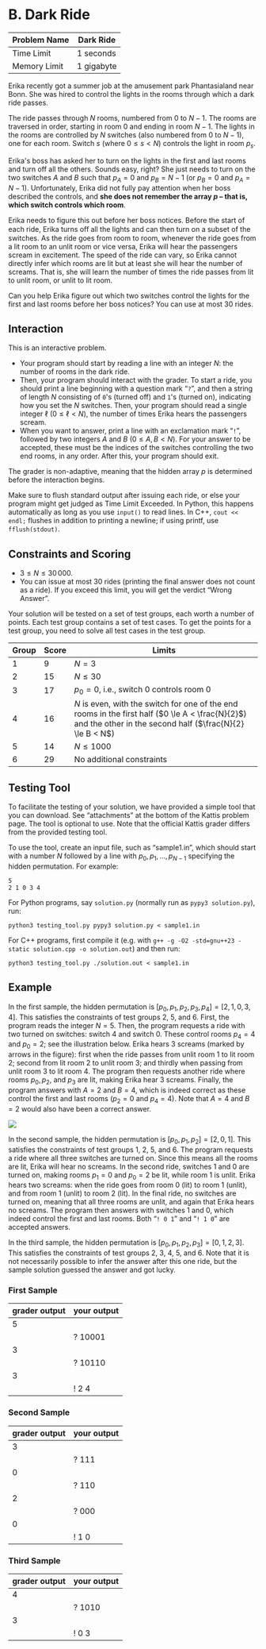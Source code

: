 # B. Dark Ride

| Problem Name | Dark Ride |
| --- | --- |
| Time Limit | 1 seconds |
| Memory Limit | 1 gigabyte |
Erika recently got a summer job at the amusement park Phantasialand near Bonn.
She was hired to control the lights in the rooms through which a dark ride passes.

The ride passes through $N$ rooms, numbered from $0$ to $N-1$. The rooms are traversed in order, starting in room $0$ and ending in room $N-1$. The lights in the rooms are controlled by $N$ switches (also numbered from $0$ to $N-1$), one for each room. Switch $s$ (where $0\le s < N$) controls the light in room $p_{s}$.

Erika's boss has asked her to turn on the lights in the first and last rooms and turn off all the others. Sounds easy, right? She just needs to turn on the two switches $A$ and $B$ such that $p_{A} = 0$ and $p_{B} = N-1$ (or $p_{B} = 0$ and $p_{A} = N-1$). Unfortunately, Erika did not fully pay attention when her boss described the controls, and **she does not remember the array $p$ – that is, which switch controls which room**.

Erika needs to figure this out before her boss notices.
Before the start of each ride, Erika turns oﬀ all the lights and can then turn on a subset of the switches. As the ride goes from room to room, whenever the ride goes from a lit room to an unlit room or vice versa, Erika will hear the passengers scream in excitement. The speed of the ride can vary, so Erika cannot directly infer which rooms are lit but at least she will hear the number of screams. That is, she will learn the number of times the ride passes from lit to unlit room, or unlit to lit room.

Can you help Erika figure out which two switches control the lights for the first and last rooms before her boss notices?  You can use at most $30$ rides.

## Interaction

This is an interactive problem.

* Your program should start by reading a line with an integer $N$: the number of rooms in the dark ride.
* Then, your program should interact with the grader.
    To start a ride, you should print a line beginning with a question mark “``?``”, and then a string of length $N$ consisting of ``0``'s (turned off) and ``1``'s (turned on), indicating how you set the $N$ switches.
Then, your program should read a single integer $\ell$ ($0 \leq \ell < N$), the number of times Erika hears the passengers scream.
* When you want to answer, print a line with an exclamation mark “``!``”, followed by two integers $A$ and $B$ ($0\le A,B < N$). For your answer to be accepted, these must be the indices of the switches controlling the two end rooms, in any order.
After this, your program should exit.

The grader is non-adaptive, meaning that the hidden array $p$ is determined before the interaction begins.

Make sure to flush standard output after issuing each ride, or else your program might get judged as Time Limit Exceeded.
In Python, this happens automatically as long as you use ``input()`` to read lines. In C++, ``cout << endl;`` flushes in addition to printing a newline; if using printf, use ``fflush(stdout)``.

## Constraints and Scoring

* $3 \le N \le 30\,000$.
* You can issue at most $30$ rides (printing the final answer does not count as a ride). If you exceed this limit, you will get the verdict “Wrong Answer”.


Your solution will be tested on a set of test groups, each worth a number of points.
Each test group contains a set of test cases. To get the points for a test group, you need to solve all test cases in the test group.



| Group | Score | Limits |
| --- | --- | --- |
| 1 | 9 | $N = 3$ |
| 2 | 15 | $N \le 30$ |
| 3 | 17 | $p_{0} = 0$, i.e., switch $0$ controls room $0$ |
| 4 | 16 | $N$ is even, with the switch for one of the end rooms in the first half ($0 \le A < \frac{N}{2}$) and the other in the second half ($\frac{N}{2} \le B < N$) |
| 5 | 14 | $N \le 1000$ |
| 6 | 29 | No additional constraints |


## Testing Tool

To facilitate the testing of your solution, we have provided a simple tool that you can download.
See “attachments” at the bottom of the Kattis problem page. The tool is optional to use. Note that the official Kattis grader differs from the provided testing tool.

To use the tool, create an input file, such as “sample1.in”, which should start with a number $N$ followed by a line with $p_{0}, p_{1}, ..., p_{N-1}$ specifying the hidden permutation. For example:

```
5
2 1 0 3 4
```


For Python programs, say ``solution.py`` (normally run as ``pypy3 solution.py``), run:

    python3 testing_tool.py pypy3 solution.py < sample1.in


For C++ programs, first compile it
(e.g. with ``g++ -g -O2 -std=gnu++23 -static solution.cpp -o solution.out``)
and then run:

    python3 testing_tool.py ./solution.out < sample1.in

## Example

In the first sample, the hidden permutation is $[p_{0},p_{1},p_{2},p_{3},p_{4}] = [2,1,0,3,4]$.
This satisfies the constraints of test groups 2, 5, and 6.
First, the program reads the integer $N = 5$. Then, the program requests a ride with two turned on switches: switch $4$ and switch $0$. These control rooms $p_{4} = 4$
and $p_{0} = 2$; see the illustration below. Erika hears $3$ screams (marked by arrows in the figure): first when the ride passes from unlit room $1$ to lit room $2$; second from lit room $2$ to unlit room $3$; and thirdly when passing from unlit room 3 to lit room $4$. The program then requests another ride where rooms $p_{0},p_{2}$, and $p_{3}$ are lit, making Erika hear $3$ screams. Finally, the program answers with $A = 2$ and $B = 4$, which is indeed correct as these control the first and last rooms ($p_{2} = 0$ and $p_{4} = 4$). Note that $A = 4$ and $B = 2$ would also have been a correct answer.

  
 ![](darkride-sample.svg)	
  

In the second sample, the hidden permutation is $[p_{0},p_{1},p_{2}] = [2,0,1]$.
This satisfies the constraints of test groups 1, 2, 5, and 6.
The program requests a ride where all three switches are turned on. Since this means all the rooms are lit, Erika will hear no screams. In the second ride, switches $1$ and $0$ are turned on, making rooms $p_{1} = 0$ and $p_{0} = 2$ be lit, while room $1$ is unlit. Erika hears two screams: when the ride goes from room $0$ (lit) to room $1$ (unlit), and from room $1$ (unlit) to room $2$ (lit). In the final ride, no switches are turned on, meaning that all three rooms are unlit, and again that Erika hears no screams. The program then answers with switches $1$ and $0$, which indeed control the first and last rooms. Both “``! 0 1``” and “``! 1 0``” are accepted answers.

In the third sample, the hidden permutation is $[p_{0},p_{1},p_{2},p_{3}] = [0,1,2,3]$. This satisfies the constraints of test groups 2, 3, 4, 5, and 6. Note that it is not necessarily possible to infer the answer after this one ride, but the sample solution guessed the answer and got lucky.



### First Sample

| grader output | your output |
|---|---|
| 5 | |
| | ? 10001 |
| 3 | |
| | ? 10110 |
| 3 | |
| | ! 2 4 |


### Second Sample

| grader output | your output |
|---|---|
| 3 | |
| | ? 111 |
| 0 | |
| | ? 110 |
| 2 | |
| | ? 000 |
| 0 | |
| | ! 1 0 |


### Third Sample

| grader output | your output |
|---|---|
| 4 | |
| | ? 1010 |
| 3 | |
| | ! 0 3 |


